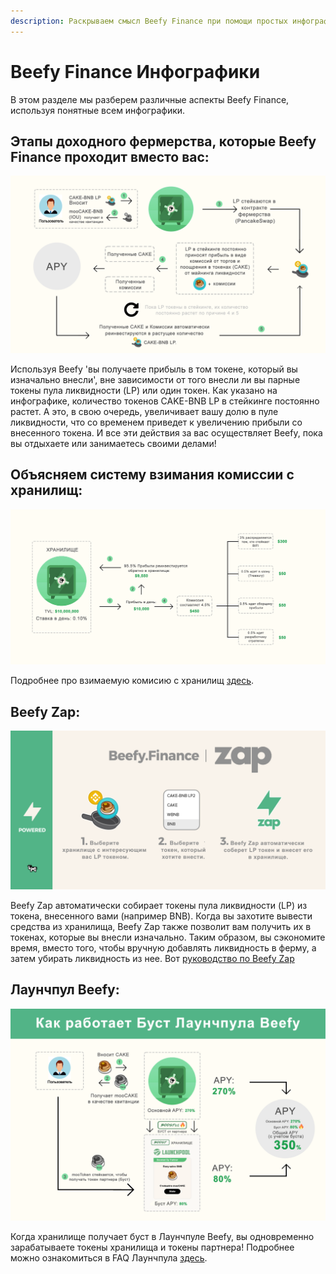 ```yaml
---
description: Раскрываем смысл Beefy Finance при помощи простых инфографиков
---
```


# Beefy Finance Инфографики

В этом разделе мы разберем различные аспекты Beefy Finance, используя понятные всем инфографики.

## Этапы доходного фермерства, которые Beefy Finance проходит вместо вас:

![](.gitbook/assets/beefy-info-yield-optimizing-process_ru.png)

Используя Beefy 'вы получаете прибыль в том токене, который вы изначально внесли', вне зависимости от того внесли ли вы парные токены пула ликвидности \(LP\) или один токен. Как указано на инфографике, количество токенов CAKE-BNB LP в стейкинге постоянно растет. А это, в свою очередь, увеличивает вашу долю в пуле ликвидности, что со временем приведет к увеличению прибыли со внесенного токена. И все эти действия за вас осуществляет Beefy, пока вы отдыхаете или занимаетесь своими делами!

## Объясняем систему взимания комиссии с хранилищ:

![](.gitbook/assets/beefy-info-fees_ru.png)

Подробнее про взимаемую комисию с хранилищ [здесь](faq/products/vaults.md#what-is-the-vault-fee-structure).

## Beefy Zap:

![](.gitbook/assets/beefy-info-zap_ru.png)

Beefy Zap автоматически собирает токены пула ликвидности \(LP\) из токена, внесенного вами \(например BNB\). Когда вы захотите вывести средства из хранилища, Beefy Zap также позволит вам получить их в токенах, которые вы внесли изначально. Таким образом, вы сэкономите время, вместо того, чтобы вручную добавлять ликвидность в ферму, а затем убирать ликвидность из нее. Вот [руководство по Beefy Zap](faq/how-to-guides/how-to-beefy-zap.md)

## Лаунчпул Beefy:

![](.gitbook/assets/beefy-info-boost_ru.png)

Когда хранилище получает буст в Лаунчпуле Beefy, вы одновременно зарабатываете токены хранилища и токены партнера! Подробнее можно ознакомиться в FAQ Лаунчпула [здесь](faq/products/launchpool.md).

